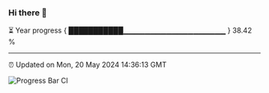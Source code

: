 ### Hi there 👋

⏳ Year progress { ███████████▁▁▁▁▁▁▁▁▁▁▁▁▁▁▁▁▁▁▁ } 38.42 %

---

⏰ Updated on Mon, 20 May 2024 14:36:13 GMT

![Progress Bar CI](https://github.com/IshwaranRudhara/GIT-ACTION/workflows/Progress%20Bar%20CI/badge.svg)
